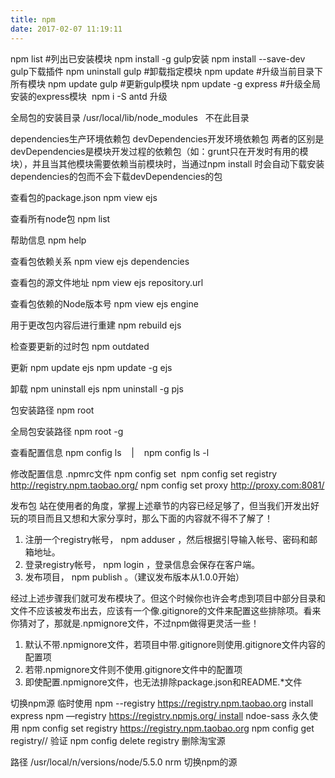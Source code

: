 ```yaml
---
title: npm
date: 2017-02-07 11:19:11
---
```


npm list #列出已安装模块
npm install -g gulp安装
npm install --save-dev gulp下载插件
npm uninstall gulp #卸载指定模块
npm update #升级当前目录下所有模块
npm update gulp #更新gulp模块
npm update -g express #升级全局安装的express模块 
npm i -S antd 升级

全局包的安装目录
/usr/local/lib/node_modules   不在此目录

dependencies生产环境依赖包
devDependencies开发环境依赖包
两者的区别是devDependencies是模块开发过程的依赖包（如：grunt只在开发时有用的模块），并且当其他模块需要依赖当前模块时，当通过npm install <package-name>时会自动下载安装dependencies的包而不会下载devDependencies的包

查看包的package.json
npm view ejs

查看所有node包
npm list

帮助信息
npm help

查看包依赖关系
npm view ejs dependencies

查看包的源文件地址
npm view ejs repository.url

查看包依赖的Node版本号
npm view ejs engine

用于更改包内容后进行重建
npm rebuild ejs

检查要更新的过时包
npm outdated

更新
npm update ejs
npm update -g ejs

卸载
npm uninstall ejs
npm uninstall -g pjs

包安装路径
npm root

全局包安装路径
npm root -g

查看配置信息
npm config ls    |    npm config ls -l

修改配置信息
.npmrc文件
npm config set 
npm config set registry http://registry.npm.taobao.org/
npm config set proxy http://proxy.com:8081/

发布包
站在使用者的角度，掌握上述章节的内容已经足够了，但当我们开发出好玩的项目而且又想和大家分享时，那么下面的内容就不得不了解了！
1. 注册一个registry帐号， npm adduser ，然后根据引导输入帐号、密码和邮箱地址。
2. 登录registry帐号， npm login ，登录信息会保存在客户端。
3. 发布项目， npm publish 。（建议发布版本从1.0.0开始）

经过上述步骤我们就可发布模块了。但这个时候你也许会考虑到项目中部分目录和文件不应该被发布出去，应该有一个像.gitignore的文件来配置这些排除项。看来你猜对了，那就是.npmignore文件，不过npm做得更灵活一些！
  
1. 默认不带.npmignore文件，若项目中带.gitignore则使用.gitignore文件内容的配置项
2. 若带.npmignore文件则不使用.gitignore文件中的配置项
3. 即使配置.npmignore文件，也无法排除package.json和README.*文件

切换npm源
临时使用
  npm --registry https://registry.npm.taobao.org install express
  npm —registry https://registry.npmjs.org/ install ndoe-sass
永久使用
  npm config set registry https://registry.npm.taobao.org
  npm config get registry// 验证
  npm config delete registry 删除淘宝源 
  
路径
  /usr/local/n/versions/node/5.5.0
  nrm 切换npm的源